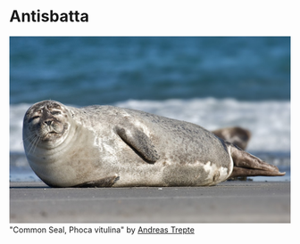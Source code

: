 # Antisbatta

![Foca Focosa](/doc/gfx/1200px-Common_Seal_Phoca_vitulina-Andreas-Trepte-www.photo-natur.net.jpg)
"Common Seal, Phoca vitulina" by [Andreas Trepte](http://www.photo-natur.net)
